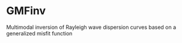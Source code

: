 # GMFinv
Multimodal inversion of Rayleigh wave dispersion curves based on a generalized misfit function
